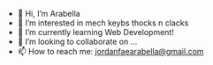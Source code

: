 - 👋 Hi, I’m Arabella
- 👀 I’m interested in mech keybs thocks n clacks
- 🌱 I’m currently learning Web Development!
- 💞️ I’m looking to collaborate on ...
- 📫 How to reach me: jordanfaearabella@gmail.com

<!---
ArabellaJordan/ArabellaJordan is a ✨ special ✨ repository because its `README.md` (this file) appears on your GitHub profile.
You can click the Preview link to take a look at your changes.
--->
